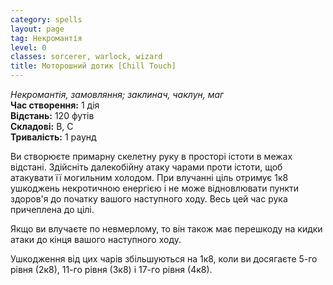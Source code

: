 ```yaml
---
category: spells
layout: page
tag: Некромантія
level: 0
classes: sorcerer, warlock, wizard
title: Моторошний дотик [Chill Touch]
---
```


_Некромантія, замовляння; заклинач, чаклун, маг_  
**Час створення:** 1 дія    
**Відстань:** 120 футів    
**Складові:** В, С   
**Тривалість:** 1 раунд   

Ви створюєте примарну скелетну руку в просторі істоти в межах відстані. Здійсніть далекобійну атаку чарами проти істоти, щоб атакувати її могильним холодом. При влучанні ціль отримує 1к8 ушкоджень некротичною енергією і не може відновлювати пункти здоров'я до початку вашого наступного ходу. Весь цей час рука причеплена до цілі.    

Якщо ви влучаєте по невмерлому, то він також має перешкоду на кидки атаки до кінця вашого наступного ходу.    

Ушкодження від цих чарів збільшуються на 1к8, коли ви досягаєте 5-го рівня (2к8), 11-го рівня (3к8) і 17-го рівня (4к8). 
